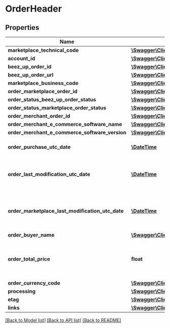 # OrderHeader

## Properties
Name | Type | Description | Notes
------------ | ------------- | ------------- | -------------
**marketplace_technical_code** | [**\Swagger\Client\Model\MarketplaceTechnicalCode**](MarketplaceTechnicalCode.md) |  | 
**account_id** | [**\Swagger\Client\Model\AccountId**](AccountId.md) |  | 
**beez_up_order_id** | [**\Swagger\Client\Model\BeezUPOrderId**](BeezUPOrderId.md) |  | 
**beez_up_order_url** | [**\Swagger\Client\Model\BeezUPCommonHttpUrl**](BeezUPCommonHttpUrl.md) |  | [optional] 
**marketplace_business_code** | [**\Swagger\Client\Model\MarketplaceBusinessCode**](MarketplaceBusinessCode.md) |  | 
**order_marketplace_order_id** | [**\Swagger\Client\Model\MarketplaceOrderId**](MarketplaceOrderId.md) |  | 
**order_status_beez_up_order_status** | [**\Swagger\Client\Model\BeezUPOrderStatus**](BeezUPOrderStatus.md) |  | 
**order_status_marketplace_order_status** | [**\Swagger\Client\Model\MarketplaceOrderStatus**](MarketplaceOrderStatus.md) |  | [optional] 
**order_merchant_order_id** | [**\Swagger\Client\Model\OrderMerchantOrderId**](OrderMerchantOrderId.md) |  | [optional] 
**order_merchant_e_commerce_software_name** | [**\Swagger\Client\Model\OrderMerchantECommerceSoftwareName**](OrderMerchantECommerceSoftwareName.md) |  | [optional] 
**order_merchant_e_commerce_software_version** | [**\Swagger\Client\Model\OrderMerchantECommerceSoftwareVersion**](OrderMerchantECommerceSoftwareVersion.md) |  | [optional] 
**order_purchase_utc_date** | [**\DateTime**](\DateTime.md) | The purchase date of this order | 
**order_last_modification_utc_date** | [**\DateTime**](\DateTime.md) | The last modification UTC date done by BeezUP of this order | 
**order_marketplace_last_modification_utc_date** | [**\DateTime**](\DateTime.md) | The last modification UTC date done by the marketplace on this order | 
**order_buyer_name** | [**\Swagger\Client\Model\OrderBuyerName**](OrderBuyerName.md) |  | [optional] 
**order_total_price** | **float** | The total price of this order (corresponding to the amount paid by the customer) | [optional] 
**order_currency_code** | [**\Swagger\Client\Model\BeezUPCommonCurrencyCode**](BeezUPCommonCurrencyCode.md) |  | [optional] 
**processing** | [**\Swagger\Client\Model\Processing**](Processing.md) |  | 
**etag** | [**\Swagger\Client\Model\Etag**](Etag.md) |  | 
**links** | [**\Swagger\Client\Model\DefinitionsOrderHeaderLinks**](DefinitionsOrderHeaderLinks.md) |  | 

[[Back to Model list]](../README.md#documentation-for-models) [[Back to API list]](../README.md#documentation-for-api-endpoints) [[Back to README]](../README.md)


